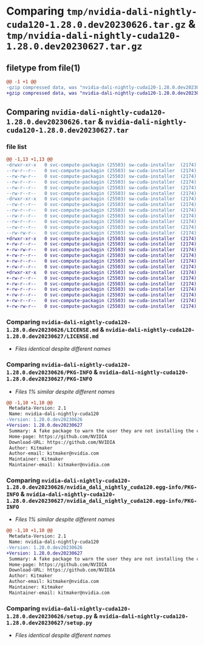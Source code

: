 # Comparing `tmp/nvidia-dali-nightly-cuda120-1.28.0.dev20230626.tar.gz` & `tmp/nvidia-dali-nightly-cuda120-1.28.0.dev20230627.tar.gz`

## filetype from file(1)

```diff
@@ -1 +1 @@
-gzip compressed data, was "nvidia-dali-nightly-cuda120-1.28.0.dev20230626.tar", last modified: Mon Jun 26 14:24:46 2023, max compression
+gzip compressed data, was "nvidia-dali-nightly-cuda120-1.28.0.dev20230627.tar", last modified: Wed Jun 28 07:04:46 2023, max compression
```

## Comparing `nvidia-dali-nightly-cuda120-1.28.0.dev20230626.tar` & `nvidia-dali-nightly-cuda120-1.28.0.dev20230627.tar`

### file list

```diff
@@ -1,13 +1,13 @@
-drwxr-xr-x   0 svc-compute-packagin (25503) sw-cuda-installer  (2174)        0 2023-06-26 14:24:46.129374 nvidia-dali-nightly-cuda120-1.28.0.dev20230626/
--rw-r--r--   0 svc-compute-packagin (25503) sw-cuda-installer  (2174)      459 2023-06-26 14:24:46.000000 nvidia-dali-nightly-cuda120-1.28.0.dev20230626/ERROR.txt
--rw-rw-r--   0 svc-compute-packagin (25503) sw-cuda-installer  (2174)    11336 2023-06-14 04:38:44.000000 nvidia-dali-nightly-cuda120-1.28.0.dev20230626/LICENSE.md
--rw-r--r--   0 svc-compute-packagin (25503) sw-cuda-installer  (2174)       27 2023-06-26 14:24:46.000000 nvidia-dali-nightly-cuda120-1.28.0.dev20230626/PACKAGE_NAME
--rw-r--r--   0 svc-compute-packagin (25503) sw-cuda-installer  (2174)     1668 2023-06-26 14:24:46.129374 nvidia-dali-nightly-cuda120-1.28.0.dev20230626/PKG-INFO
--rw-r--r--   0 svc-compute-packagin (25503) sw-cuda-installer  (2174)      286 2023-06-26 14:24:46.000000 nvidia-dali-nightly-cuda120-1.28.0.dev20230626/README.rst
-drwxr-xr-x   0 svc-compute-packagin (25503) sw-cuda-installer  (2174)        0 2023-06-26 14:24:46.129374 nvidia-dali-nightly-cuda120-1.28.0.dev20230626/nvidia_dali_nightly_cuda120.egg-info/
--rw-r--r--   0 svc-compute-packagin (25503) sw-cuda-installer  (2174)     1668 2023-06-26 14:24:46.000000 nvidia-dali-nightly-cuda120-1.28.0.dev20230626/nvidia_dali_nightly_cuda120.egg-info/PKG-INFO
--rw-r--r--   0 svc-compute-packagin (25503) sw-cuda-installer  (2174)      257 2023-06-26 14:24:46.000000 nvidia-dali-nightly-cuda120-1.28.0.dev20230626/nvidia_dali_nightly_cuda120.egg-info/SOURCES.txt
--rw-r--r--   0 svc-compute-packagin (25503) sw-cuda-installer  (2174)        1 2023-06-26 14:24:46.000000 nvidia-dali-nightly-cuda120-1.28.0.dev20230626/nvidia_dali_nightly_cuda120.egg-info/dependency_links.txt
--rw-r--r--   0 svc-compute-packagin (25503) sw-cuda-installer  (2174)       22 2023-06-26 14:24:46.000000 nvidia-dali-nightly-cuda120-1.28.0.dev20230626/nvidia_dali_nightly_cuda120.egg-info/top_level.txt
--rw-r--r--   0 svc-compute-packagin (25503) sw-cuda-installer  (2174)       38 2023-06-26 14:24:46.129374 nvidia-dali-nightly-cuda120-1.28.0.dev20230626/setup.cfg
--rw-rw-r--   0 svc-compute-packagin (25503) sw-cuda-installer  (2174)     4560 2023-06-14 04:38:44.000000 nvidia-dali-nightly-cuda120-1.28.0.dev20230626/setup.py
+drwxr-xr-x   0 svc-compute-packagin (25503) sw-cuda-installer  (2174)        0 2023-06-28 07:04:46.729746 nvidia-dali-nightly-cuda120-1.28.0.dev20230627/
+-rw-r--r--   0 svc-compute-packagin (25503) sw-cuda-installer  (2174)      459 2023-06-28 07:04:46.000000 nvidia-dali-nightly-cuda120-1.28.0.dev20230627/ERROR.txt
+-rw-rw-r--   0 svc-compute-packagin (25503) sw-cuda-installer  (2174)    11336 2023-06-14 04:38:44.000000 nvidia-dali-nightly-cuda120-1.28.0.dev20230627/LICENSE.md
+-rw-r--r--   0 svc-compute-packagin (25503) sw-cuda-installer  (2174)       27 2023-06-28 07:04:46.000000 nvidia-dali-nightly-cuda120-1.28.0.dev20230627/PACKAGE_NAME
+-rw-r--r--   0 svc-compute-packagin (25503) sw-cuda-installer  (2174)     1668 2023-06-28 07:04:46.729746 nvidia-dali-nightly-cuda120-1.28.0.dev20230627/PKG-INFO
+-rw-r--r--   0 svc-compute-packagin (25503) sw-cuda-installer  (2174)      286 2023-06-28 07:04:46.000000 nvidia-dali-nightly-cuda120-1.28.0.dev20230627/README.rst
+drwxr-xr-x   0 svc-compute-packagin (25503) sw-cuda-installer  (2174)        0 2023-06-28 07:04:46.729746 nvidia-dali-nightly-cuda120-1.28.0.dev20230627/nvidia_dali_nightly_cuda120.egg-info/
+-rw-r--r--   0 svc-compute-packagin (25503) sw-cuda-installer  (2174)     1668 2023-06-28 07:04:46.000000 nvidia-dali-nightly-cuda120-1.28.0.dev20230627/nvidia_dali_nightly_cuda120.egg-info/PKG-INFO
+-rw-r--r--   0 svc-compute-packagin (25503) sw-cuda-installer  (2174)      257 2023-06-28 07:04:46.000000 nvidia-dali-nightly-cuda120-1.28.0.dev20230627/nvidia_dali_nightly_cuda120.egg-info/SOURCES.txt
+-rw-r--r--   0 svc-compute-packagin (25503) sw-cuda-installer  (2174)        1 2023-06-28 07:04:46.000000 nvidia-dali-nightly-cuda120-1.28.0.dev20230627/nvidia_dali_nightly_cuda120.egg-info/dependency_links.txt
+-rw-r--r--   0 svc-compute-packagin (25503) sw-cuda-installer  (2174)       22 2023-06-28 07:04:46.000000 nvidia-dali-nightly-cuda120-1.28.0.dev20230627/nvidia_dali_nightly_cuda120.egg-info/top_level.txt
+-rw-r--r--   0 svc-compute-packagin (25503) sw-cuda-installer  (2174)       38 2023-06-28 07:04:46.729746 nvidia-dali-nightly-cuda120-1.28.0.dev20230627/setup.cfg
+-rw-rw-r--   0 svc-compute-packagin (25503) sw-cuda-installer  (2174)     4560 2023-06-14 04:38:44.000000 nvidia-dali-nightly-cuda120-1.28.0.dev20230627/setup.py
```

### Comparing `nvidia-dali-nightly-cuda120-1.28.0.dev20230626/LICENSE.md` & `nvidia-dali-nightly-cuda120-1.28.0.dev20230627/LICENSE.md`

 * *Files identical despite different names*

### Comparing `nvidia-dali-nightly-cuda120-1.28.0.dev20230626/PKG-INFO` & `nvidia-dali-nightly-cuda120-1.28.0.dev20230627/PKG-INFO`

 * *Files 1% similar despite different names*

```diff
@@ -1,10 +1,10 @@
 Metadata-Version: 2.1
 Name: nvidia-dali-nightly-cuda120
-Version: 1.28.0.dev20230626
+Version: 1.28.0.dev20230627
 Summary: A fake package to warn the user they are not installing the correct package.
 Home-page: https://github.com/NVIDIA
 Download-URL: https://github.com/NVIDIA
 Author: Kitmaker
 Author-email: kitmaker@nvidia.com
 Maintainer: Kitmaker
 Maintainer-email: kitmaker@nvidia.com
```

### Comparing `nvidia-dali-nightly-cuda120-1.28.0.dev20230626/nvidia_dali_nightly_cuda120.egg-info/PKG-INFO` & `nvidia-dali-nightly-cuda120-1.28.0.dev20230627/nvidia_dali_nightly_cuda120.egg-info/PKG-INFO`

 * *Files 1% similar despite different names*

```diff
@@ -1,10 +1,10 @@
 Metadata-Version: 2.1
 Name: nvidia-dali-nightly-cuda120
-Version: 1.28.0.dev20230626
+Version: 1.28.0.dev20230627
 Summary: A fake package to warn the user they are not installing the correct package.
 Home-page: https://github.com/NVIDIA
 Download-URL: https://github.com/NVIDIA
 Author: Kitmaker
 Author-email: kitmaker@nvidia.com
 Maintainer: Kitmaker
 Maintainer-email: kitmaker@nvidia.com
```

### Comparing `nvidia-dali-nightly-cuda120-1.28.0.dev20230626/setup.py` & `nvidia-dali-nightly-cuda120-1.28.0.dev20230627/setup.py`

 * *Files identical despite different names*

